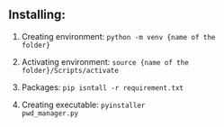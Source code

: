 ## Installing:

1. Creating environment:
   <code>python -m venv {name of the folder}</code>
   
2. Activating environment:
   <code>source {name of the folder}/Scripts/activate</code>

3. Packages:
   <code>pip isntall -r requirement.txt</code>
   
4. Creating executable:
   <code>pyinstaller pwd_manager.py</code>

